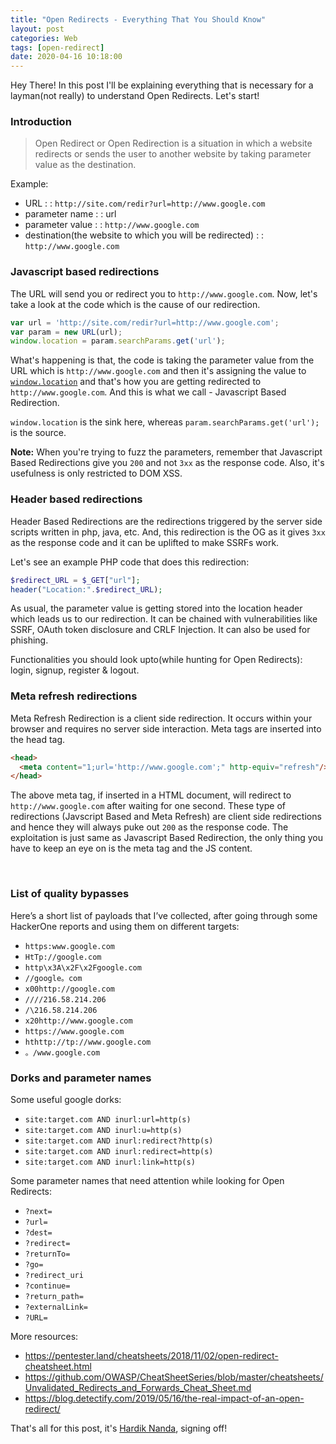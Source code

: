 ```yaml
---
title: "Open Redirects - Everything That You Should Know"
layout: post
categories: Web
tags: [open-redirect]
date: 2020-04-16 10:18:00
---
```


Hey There! In this post I'll be explaining everything that is necessary for a layman(not really) to understand Open Redirects. Let's start!


### Introduction

> Open Redirect or Open Redirection is a situation in which a website redirects or sends the user to another website by taking parameter value as the destination. 

Example:
- URL : : `http://site.com/redir?url=http://www.google.com`
- parameter name : : url
- parameter value : : `http://www.google.com`
- destination(the website to which you will be redirected) : : `http://www.google.com`

### Javascript based redirections

The URL will send you or redirect you to `http://www.google.com`. Now, let's take a look at the code which is the cause of our redirection.

```javascript
var url = 'http://site.com/redir?url=http://www.google.com';
var param = new URL(url);
window.location = param.searchParams.get('url');
```

What's happening is that, the code is taking the parameter value from the URL which is `http://www.google.com` and then it's assigning the value to <a href="https://developer.mozilla.org/en-US/docs/Web/API/Window/location" target="_blank">`window.location`</a> and that's how you are getting redirected to `http://www.google.com`. And this is what we call - Javascript Based Redirection.

`window.location` is the sink here, whereas `param.searchParams.get('url');` is the source.

**Note:** When you're trying to fuzz the parameters, remember that Javascript Based Redirections give you `200` and not `3xx` as the response code. Also, it's usefulness is only restricted to DOM XSS.

### Header based redirections

Header Based Redirections are the redirections triggered by the server side scripts written in php, java, etc. And, this redirection is the OG as it gives `3xx` as the response code and it can be uplifted to make SSRFs work.

Let's see an example PHP code that does this redirection:
```php
$redirect_URL = $_GET["url"];
header("Location:".$redirect_URL);
```
As usual, the parameter value is getting stored into the location header which leads us to our redirection. It can be chained with vulnerabilities like SSRF, OAuth token disclosure and CRLF Injection. It can also be used for phishing.

Functionalities you should look upto(while hunting for Open Redirects): login, signup, register & logout.

### Meta refresh redirections

Meta Refresh Redirection is a client side redirection. It occurs within your browser and requires no server side interaction. Meta tags are inserted into the head tag.
```html
<head>
  <meta content="1;url='http://www.google.com';" http-equiv="refresh"/>
</head>
```

The above meta tag, if inserted in a HTML document, will redirect to `http://www.google.com` after waiting for one second. These type of redirections (Javscript Based and Meta Refresh) are client side redirections and hence they will always puke out `200` as the response code. The exploitation is just same as Javascript Based Redirection, the only thing you have to keep an eye on is the meta tag and the JS content.

<br>

### List of quality bypasses

Here’s a short list of payloads that I’ve collected, after going through some HackerOne reports and using them on different targets:

- `https:www.google.com`
- `HtTp://google.com`
- `http\x3A\x2F\x2Fgoogle.com`
- `//google。com`
- `x00http://google.com`
- `////216.58.214.206`
- `/\216.58.214.206`
- `x20http://www.google.com`
- `https://www.google.com`
- `hthttp://tp://www.google.com`
- `。/www.google.com`


### Dorks and parameter names

Some useful google dorks:

- `site:target.com AND inurl:url=http(s)`
- `site:target.com AND inurl:u=http(s)`
- `site:target.com AND inurl:redirect?http(s)`
- `site:target.com AND inurl:redirect=http(s)`
- `site:target.com AND inurl:link=http(s)`

Some parameter names that need attention while looking for Open Redirects:

- `?next=`
- `?url=`
- `?dest=`
- `?redirect=`
- `?returnTo=`
- `?go=`
- `?redirect_uri`
- `?continue=`
- `?return_path=`
- `?externalLink=`
- `?URL=`

More resources:

- <a href="https://pentester.land/cheatsheets/2018/11/02/open-redirect-cheatsheet.html" target="_blank">https://pentester.land/cheatsheets/2018/11/02/open-redirect-cheatsheet.html</a>
- <a href="https://github.com/OWASP/CheatSheetSeries/blob/master/cheatsheets/Unvalidated_Redirects_and_Forwards_Cheat_Sheet.md" target="_blank">https://github.com/OWASP/CheatSheetSeries/blob/master/cheatsheets/Unvalidated_Redirects_and_Forwards_Cheat_Sheet.md</a>
- <a href="https://blog.detectify.com/2019/05/16/the-real-impact-of-an-open-redirect/" target="_blank">https://blog.detectify.com/2019/05/16/the-real-impact-of-an-open-redirect/</a>


That's all for this post, it's <a href="https://twitter.com/r0075h3ll">Hardik Nanda</a>, signing off!